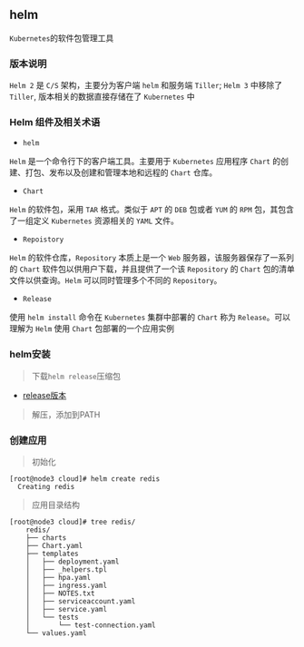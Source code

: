 ## helm

`Kubernetes`的软件包管理工具

### 版本说明

`Helm 2` 是 `C/S` 架构，主要分为客户端 `helm` 和服务端 `Tiller`; 
`Helm 3` 中移除了 `Tiller`, 版本相关的数据直接存储在了 `Kubernetes` 中

### Helm 组件及相关术语

- `helm`

`Helm` 是一个命令行下的客户端工具。主要用于 `Kubernetes` 应用程序 `Chart` 的创建、打包、发布以及创建和管理本地和远程的 `Chart` 仓库。

- `Chart`

`Helm` 的软件包，采用 `TAR` 格式。类似于 `APT` 的 `DEB` 包或者 `YUM` 的 `RPM` 包，其包含了一组定义 `Kubernetes` 资源相关的 `YAML` 文件。

- `Repoistory`

`Helm` 的软件仓库，`Repository` 本质上是一个 `Web` 服务器，该服务器保存了一系列的 `Chart` 软件包以供用户下载，并且提供了一个该 `Repository` 的 `Chart` 包的清单文件以供查询。`Helm` 可以同时管理多个不同的 `Repository`。

- `Release`

使用 `helm install` 命令在 `Kubernetes` 集群中部署的 `Chart` 称为 `Release`。可以理解为 `Helm` 使用 `Chart` 包部署的一个应用实例

### helm安装

> 下载`helm release`压缩包

- [release版本](https://github.com/helm/helm/releases)

> 解压，添加到PATH

### 创建应用

> 初始化

```shell
[root@node3 cloud]# helm create redis
  Creating redis
```
    
> 应用目录结构

```shell
[root@node3 cloud]# tree redis/
    redis/
    ├── charts
    ├── Chart.yaml
    ├── templates
    │   ├── deployment.yaml
    │   ├── _helpers.tpl
    │   ├── hpa.yaml
    │   ├── ingress.yaml
    │   ├── NOTES.txt
    │   ├── serviceaccount.yaml
    │   ├── service.yaml
    │   └── tests
    │       └── test-connection.yaml
    └── values.yaml
```
